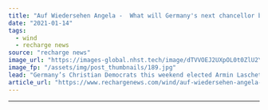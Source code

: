 ```yaml
---
title: "Auf Wiedersehen Angela -  What will Germany's next chancellor bring to the renewables table?"
date: "2021-01-14"
tags: 
  - wind
  - recharge news
source: "recharge news"
image_url: "https://images-global.nhst.tech/image/dTVVOEJ2UXpOL0t0ZlU2Y0d6ZmxhZ2JBUEdCdmh4b1l5dlU4cDZKYmRxYz0=/nhst/binary/fc209c791ab7c2f222b865249b8ba4e1"
image_fp: "/assets/img/post_thumbnails/189.jpg"
lead: "Germany’s Christian Democrats this weekend elected Armin Laschet as their new party leader. We look at the man – and the candidates who fell at the last hurdle"
article_url: "https://www.rechargenews.com/wind/auf-wiedersehen-angela-what-will-germanys-next-chancellor-bring-to-the-renewables-table-/2-1-944766"
---
```


---
